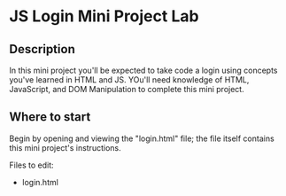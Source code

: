 # JS Login Mini Project Lab


## Description

In this mini project you'll be expected to take code a login using concepts you've learned in HTML and JS. YOu'll need knowledge of HTML, JavaScript, and DOM Manipulation to complete this mini project.


## Where to start

Begin by opening and viewing the "login.html" file; the file itself contains this mini project's instructions.

Files to edit:
- login.html





